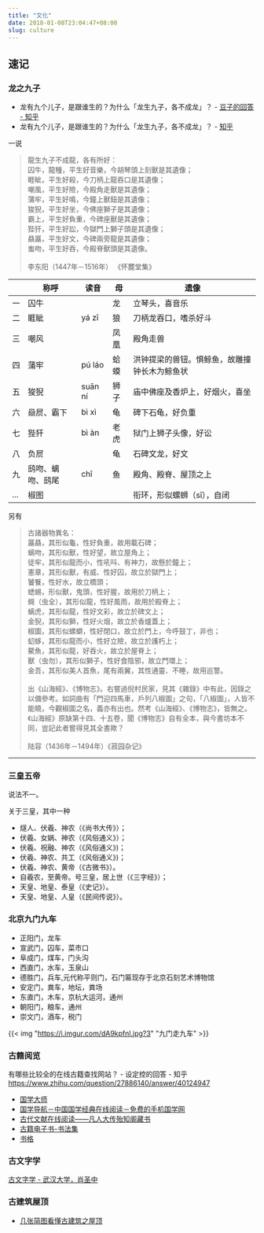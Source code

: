 ```yaml
---
title: "文化"
date: 2018-01-08T23:04:47+08:00
slug: culture
---
```


## 速记

### 龙之九子

- 龙有九个儿子，是跟谁生的？为什么「龙生九子，各不成龙」？ - [豆子的回答 - 知乎](https://www.zhihu.com/question/23759686/answer/41997389)
- 龙有九个儿子，是跟谁生的？为什么「龙生九子，各不成龙」？ - [知乎](https://www.zhihu.com/question/23759686/answer/42089003)

一说

>龍生九子不成龍，各有所好：<br>
囚牛，龍種，平生好音樂，今胡琴頭上刻獸是其遺像；<br>
睚眦，平生好殺，今刀柄上龍吞口是其遺像；<br>
嘲風，平生好險，今殿角走獸是其遺像；<br>
蒲牢，平生好鳴，今鐘上獸鈕是其遺像；<br>
狻猊，平生好坐，今佛座獅子是其遺像；<br>
霸上，平生好負重，今碑座獸是其遺像；<br>
狴犴，平生好訟，今獄門上獅子頭是其遺像；<br>
贔屭，平生好文，今碑兩旁龍是其遺像；<br>
蚩吻，平生好吞，今殿脊獸頭是其遺像。<br><br>
李东阳（1447年－1516年） 《怀麓堂集》

<!--more-->

|     | 称呼             | 读音    | 母   | 遗像                                         |
|-----|------------------|---------|------|----------------------------------------------|
| 一  | 囚牛             |         | 龙   | 立琴头，喜音乐                               |
| 二  | 睚眦             | yá zī   | 狼   | 刀柄龙吞口，嗜杀好斗                         |
| 三  | 嘲风             |         | 凤凰 | 殿角走兽                                     |
| 四  | 蒲牢             | pú láo  | 蛤蟆 | 洪钟提梁的兽钮。惧鲸鱼，故雕撞钟长木为鲸鱼状 |
| 五  | 狻猊             | suān ní | 狮子 | 庙中佛座及香炉上，好烟火，喜坐               |
| 六  | 赑屃、霸下       | bì xì   | 龟   | 碑下石龟，好负重                             |
| 七  | 狴犴             | bì àn   | 老虎 | 狱门上狮子头像，好讼                         |
| 八  | 负屃             |         | 龟   | 石碑文龙，好文                               |
| 九  | 鸱吻、螭吻、鸱尾 | chī     | 鱼   | 殿角、殿脊、屋顶之上                         |
| ... | 椒图             |         |      | 衔环，形似螺蛳（sī），自闭                   |

另有

>古諸器物異名：<br>
屭贔，其形似龜，性好負重，故用載石碑；<br>
螭吻，其形似獸，性好望，故立屋角上；<br>
徒牢，其形似龍而小，性吼呌、有神力，故懸於鐘上；<br>
憲章，其形似獸，有威、性好囚，故立於獄門上；<br>
饕餮，性好水，故立橋頭；<br>
蟋蜴，形似獸，鬼頭，性好腥，故用於刀柄上；<br>
䘎（虫全），其形似龍，性好風雨，故用於殿脊上；<br>
螭虎，其形似龍，性好文彩，故立於碑文上；<br>
金猊，其形似獅，性好火烟，故立於香爐蓋上；<br>
椒圖，其形似螺螄，性好閉口，故立於門上，今呼鼓丁，非也；<br>
虭蛥，其形似龍而小，性好立險，故立於護朽上；<br>
鰲魚，其形似龍，好吞火，故立於屋脊上；<br>
獸（虫勿），其形似獅子，性好食陰邪，故立門環上；<br>
金吾，其形似美人首魚，尾有兩翼，其性通靈、不睡，故用巡警。<br><br>
出《山海經》、《博物志》。右嘗過倪村民家，見其《雜錄》中有此，因錄之以備參考。如詞曲有「門迎四馬車，戶列八椒圖」之句，「八椒圖」，人皆不能曉，今觀椒圖之名，義亦有出也。然考《山海經》、《博物志》，皆無之。《山海經》原缺第十四、十五卷，聞《博物志》自有全本，與今書坊本不同，豈記此者嘗得見其全書歟？<br><br>
陆容（1436年－1494年）《菽园杂记》

---

### 三皇五帝

说法不一。

关于三皇，其中一种

- 燧人、伏羲、神农（《尚书大传》）； 
- 伏羲、女娲、神农（《风俗通义》）； 
- 伏羲、祝融、神农（《风俗通义》)； 
- 伏羲、神农、共工（《风俗通义》)； 　　 
- 伏羲、神农、黄帝（《古微书》）。 
- 自羲农，至黄帝。号三皇，居上世（《三字经》）； 　　 
- 天皇、地皇、泰皇（《史记》）。 　　 
- 天皇、地皇、人皇（《民间传说》）。 

### 北京九门九车

- 正阳门，龙车
- 宣武门，囚车，菜市口
- 阜成门，煤车，门头沟
- 西直门，水车，玉泉山
- 德胜门，兵车,元代称平则门，石门匾现存于北京石刻艺术博物馆
- 安定门，粪车，地坛，粪场
- 东直门，木车，京杭大运河，通州
- 朝阳门，粮车，通州
- 崇文门，酒车，税门

{{< img "https://i.imgur.com/dA9kpfnl.jpg?3" "九门走九车" >}}

### 古籍阅览

有哪些比较全的在线古籍查找网站？ - 设定控的回答 - 知乎
https://www.zhihu.com/question/27886140/answer/40124947

- [国学大师](http://www.guoxuedashi.com/)
- [国学导航－中国国学经典在线阅读－免费的手机国学网](http://www.guoxue123.com/index.htm)
- [古代文献在线阅读——凡人大传殆知阁藏书](http://wenxian.fanren8.com/)
- [古籍电子书-书法集](http://book.shufaji.com/)
- [书格](https://shuge.org/)

### 古文字学

[古文字学 - 武汉大学，肖圣中](https://www.icourse163.org/learn/WHU-24002?tid=1002216010#/learn/content)

### 古建筑屋顶

- [几张简图看懂古建筑之屋顶](http://www.mafengwo.cn/i/3004053.html)
